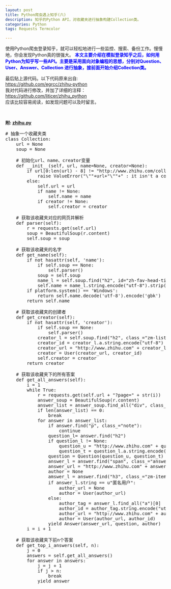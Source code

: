 ```yaml
---
layout: post
title: Python爬虫遇上知乎(六)
description: 知乎的Python API，对收藏夹进行抽象构建Collection类。
categories: Python
tags: Requests Termcolor

---
```


<p>
使用Python爬虫登录知乎，就可以轻松地进行一些监控、搜索、备份工作。慢慢地，你会发现Python真的很强大。
<font color="blue"><strong>
本文主要介绍在模拟登录知乎之后，如何用Python为知乎写一些API。主要是采用面向对象编程的思想，分别对Question、User、Answer、Collection
进行抽象，接前面开始介绍Collection类。
</strong></font>
</p>


最后贴上源代码。以下代码原来出自: <br/>
<https://github.com/egrcc/zhihu-python> <br/>
我对代码进行修改，并加了详细的注释：<br/>
<https://github.com/liticer/zhihu_python> <br/>
应该比较容易阅读，如发现问题可以及时留言。
<p/>
<br/>

<strong>附: <a href="{{ site.BASE_PATH}}/assets/source/zhihu.py" download>zhihu.py</a> </strong>

<pre class="prettyPrint lang=python">
# 抽象一个收藏夹类
class Collection:
    url = None
    soup = None

    # 初始化url、name、creator变量
    def __init__(self, url, name=None, creator=None):
        if url[0:len(url) - 8] != "http://www.zhihu.com/collection/":
            raise ValueError("\""+url+"\""+" : it isn't a collection url.")
        else:
            self.url = url
            if name != None:
                self.name = name
            if creator != None:
                self.creator = creator

    # 获取该收藏夹对应的网页并解析
    def parser(self):
        r = requests.get(self.url)
        soup = BeautifulSoup(r.content)
        self.soup = soup

    # 获取该收藏夹的名字
    def get_name(self):
        if not hasattr(self, 'name'):
            if self.soup == None:
                self.parser()
            soup = self.soup
            name_l = self.soup.find("h2", id="zh-fav-head-title")
            self.name = name_l.string.encode("utf-8").strip()
        if platform.system() == 'Windows':
            return self.name.decode('utf-8').encode('gbk')
        return self.name

    # 获取该收藏夹的创建者
    def get_creator(self):
        if not hasattr(self, 'creator'):
            if self.soup == None:
                self.parser()
            creator_l = self.soup.find("h2", class_="zm-list-content-title")
            creator_id = creator_l.a.string.encode("utf-8")
            creator_url = "http://www.zhihu.com" + creator_l.a["href"]
            creator = User(creator_url, creator_id)
            self.creator = creator
        return creator

    # 获取该收藏夹下的所有答案
    def get_all_answers(self):
        i = 1
        while True:
            r = requests.get(self.url + "?page=" + str(i))
            answer_soup = BeautifulSoup(r.content)
            answer_list = answer_soup.find_all("div", class_="zm-item")
            if len(answer_list) == 0:
                break
            for answer in answer_list:
                if answer.find("p", class_="note"):
                    continue
                question_l= answer.find("h2")
                if question_l != None:
                    question_u = "http://www.zhihu.com" + question_l.a["href"]
                    question_t = question_l.a.string.encode("utf-8")
                question = Question(question_u, question_t)
                answer_l = answer.find("span", class_="answer-date-link-wrap")
                answer_url = "http://www.zhihu.com" + answer_l.a["href"]
                author = None
                amswer_l = answer.find("h3", class_="zm-item-answer-author-wrap")
                if answer_l.string == u"匿名用户":
                    author_url = None
                    author = User(author_url)
                else:
                    author_tag = answer_l.find_all("a")[0]
                    author_id = author_tag.string.encode("utf-8")
                    author_url = "http://www.zhihu.com" + author_tag["href"]
                    author = User(author_url, author_id)
                yield Answer(answer_url, question, author)
        i = i + 1

    # 获取该收藏夹下前n个答案
    def get_top_i_answers(self, n):
        j = 0
        answers = self.get_all_answers()
        for answer in answers:
            j = j + 1
            if j > n:
                break
            yield answer
</pre>

